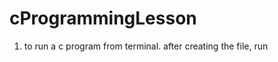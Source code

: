 # cProgrammingLesson

1. to run a c program from terminal. after creating the file, run
<!-- gcc fileName then ./compile fileName -->

<!-- Data type is C prograamming -->

<!-- int (4 byte) | %d for printing
double (8 byte) | %lf for printing
float (4 byte) | %f for printing
char (4 byte) | %c for printing -->